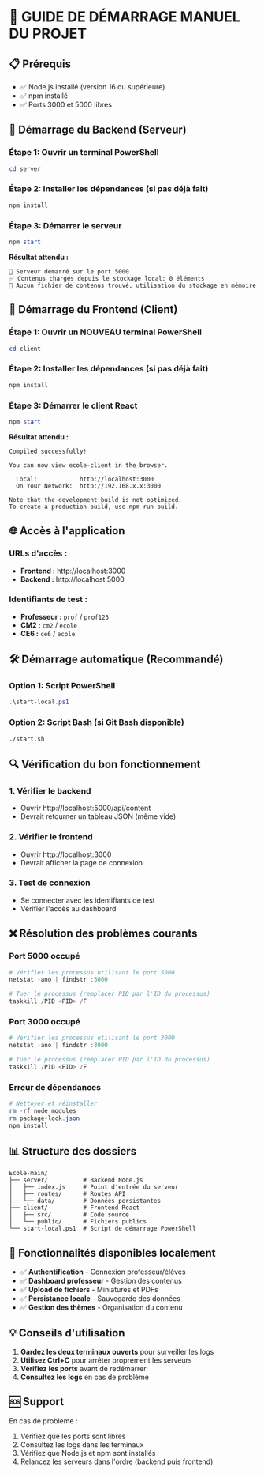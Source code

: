# 🚀 GUIDE DE DÉMARRAGE MANUEL DU PROJET

## 📋 **Prérequis**
- ✅ Node.js installé (version 16 ou supérieure)
- ✅ npm installé
- ✅ Ports 3000 et 5000 libres

## 🔧 **Démarrage du Backend (Serveur)**

### **Étape 1: Ouvrir un terminal PowerShell**
```powershell
cd server
```

### **Étape 2: Installer les dépendances (si pas déjà fait)**
```powershell
npm install
```

### **Étape 3: Démarrer le serveur**
```powershell
npm start
```

**Résultat attendu :**
```
🚀 Serveur démarré sur le port 5000
✅ Contenus chargés depuis le stockage local: 0 éléments
📝 Aucun fichier de contenus trouvé, utilisation du stockage en mémoire
```

## 🎨 **Démarrage du Frontend (Client)**

### **Étape 1: Ouvrir un NOUVEAU terminal PowerShell**
```powershell
cd client
```

### **Étape 2: Installer les dépendances (si pas déjà fait)**
```powershell
npm install
```

### **Étape 3: Démarrer le client React**
```powershell
npm start
```

**Résultat attendu :**
```
Compiled successfully!

You can now view ecole-client in the browser.

  Local:            http://localhost:3000
  On Your Network:  http://192.168.x.x:3000

Note that the development build is not optimized.
To create a production build, use npm run build.
```

## 🌐 **Accès à l'application**

### **URLs d'accès :**
- **Frontend :** http://localhost:3000
- **Backend :** http://localhost:5000

### **Identifiants de test :**
- **Professeur :** `prof` / `prof123`
- **CM2 :** `cm2` / `ecole`
- **CE6 :** `ce6` / `ecole`

## 🛠️ **Démarrage automatique (Recommandé)**

### **Option 1: Script PowerShell**
```powershell
.\start-local.ps1
```

### **Option 2: Script Bash (si Git Bash disponible)**
```bash
./start.sh
```

## 🔍 **Vérification du bon fonctionnement**

### **1. Vérifier le backend**
- Ouvrir http://localhost:5000/api/content
- Devrait retourner un tableau JSON (même vide)

### **2. Vérifier le frontend**
- Ouvrir http://localhost:3000
- Devrait afficher la page de connexion

### **3. Test de connexion**
- Se connecter avec les identifiants de test
- Vérifier l'accès au dashboard

## ❌ **Résolution des problèmes courants**

### **Port 5000 occupé**
```powershell
# Vérifier les processus utilisant le port 5000
netstat -ano | findstr :5000

# Tuer le processus (remplacer PID par l'ID du processus)
taskkill /PID <PID> /F
```

### **Port 3000 occupé**
```powershell
# Vérifier les processus utilisant le port 3000
netstat -ano | findstr :3000

# Tuer le processus (remplacer PID par l'ID du processus)
taskkill /PID <PID> /F
```

### **Erreur de dépendances**
```powershell
# Nettoyer et réinstaller
rm -rf node_modules
rm package-lock.json
npm install
```

## 📊 **Structure des dossiers**
```
Ecole-main/
├── server/          # Backend Node.js
│   ├── index.js     # Point d'entrée du serveur
│   ├── routes/      # Routes API
│   └── data/        # Données persistantes
├── client/          # Frontend React
│   ├── src/         # Code source
│   └── public/      # Fichiers publics
└── start-local.ps1  # Script de démarrage PowerShell
```

## 🎯 **Fonctionnalités disponibles localement**

- ✅ **Authentification** - Connexion professeur/élèves
- ✅ **Dashboard professeur** - Gestion des contenus
- ✅ **Upload de fichiers** - Miniatures et PDFs
- ✅ **Persistance locale** - Sauvegarde des données
- ✅ **Gestion des thèmes** - Organisation du contenu

## 💡 **Conseils d'utilisation**

1. **Gardez les deux terminaux ouverts** pour surveiller les logs
2. **Utilisez Ctrl+C** pour arrêter proprement les serveurs
3. **Vérifiez les ports** avant de redémarrer
4. **Consultez les logs** en cas de problème

## 🆘 **Support**

En cas de problème :
1. Vérifiez que les ports sont libres
2. Consultez les logs dans les terminaux
3. Vérifiez que Node.js et npm sont installés
4. Relancez les serveurs dans l'ordre (backend puis frontend) 